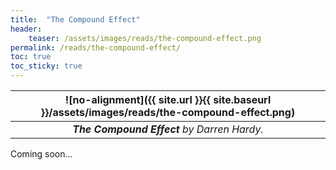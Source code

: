 ```yaml
---
title:  "The Compound Effect"
header:
    teaser: /assets/images/reads/the-compound-effect.png
permalink: /reads/the-compound-effect/
toc: true
toc_sticky: true
---
```


| ![no-alignment]({{ site.url }}{{ site.baseurl }}/assets/images/reads/the-compound-effect.png) |
|:--:|
| ***The Compound Effect*** *by Darren Hardy.* |

Coming soon...